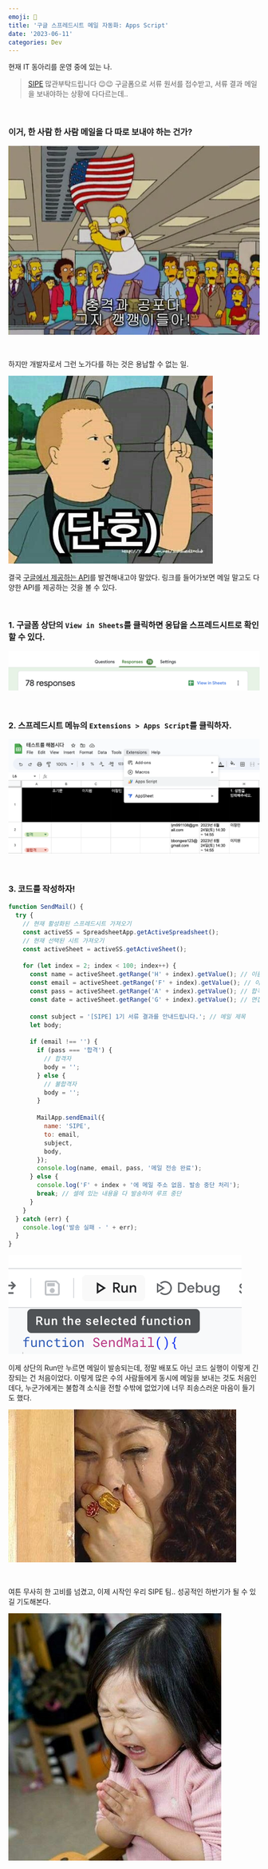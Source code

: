 ```yaml
---
emoji: 💌
title: '구글 스프레드시트 메일 자동화: Apps Script'
date: '2023-06-11'
categories: Dev
---
```


현재 IT 동아리를 운영 중에 있는 나.
> [SIPE](https://sipe.team/) 많관부탁드립니다 😉😉
구글폼으로 서류 원서를 접수받고, 서류 결과 메일을 보내야하는 상황에 다다르는데..

&nbsp;

### 이거, 한 사람 한 사람 메일을 다 따로 보내야 하는 건가?
![](0.webp)

&nbsp;

하지만 개발자로서 그런 노가다를 하는 것은 용납할 수 없는 일.

![](1.png)

결국 [구글에서 제공하는 API](https://developers.google.com/apps-script/reference/mail/mail-app)를 발견해내고야 말았다. 링크를 들어가보면 메일 말고도 다양한 API를 제공하는 것을 볼 수 있다.

&nbsp;

### 1. 구글폼 상단의 `View in Sheets`를 클릭하면 응답을 스프레드시트로 확인할 수 있다.
![](2.png)

&nbsp;

### 2. 스프레드시트 메뉴의 `Extensions > Apps Script`를 클릭하자.
![](3.png)

&nbsp;

### 3. 코드를 작성하자!
```js
function SendMail() {
  try {
    // 현재 활성화된 스프레드시트 가져오기
    const activeSS = SpreadsheetApp.getActiveSpreadsheet();
    // 현재 선택된 시트 가져오기
    const activeSheet = activeSS.getActiveSheet();

    for (let index = 2; index < 100; index++) {
      const name = activeSheet.getRange('H' + index).getValue(); // 이름
      const email = activeSheet.getRange('F' + index).getValue(); // 이메일
      const pass = activeSheet.getRange('A' + index).getValue(); // 합격여부
      const date = activeSheet.getRange('G' + index).getValue(); // 면접일자

      const subject = '[SIPE] 1기 서류 결과를 안내드립니다.'; // 메일 제목
      let body;

      if (email !== '') {
        if (pass === '합격') {
          // 합격자
          body = '';
        } else {
          // 불합격자
          body = '';
        }

        MailApp.sendEmail({
          name: 'SIPE',
          to: email,
          subject,
          body,
        });
        console.log(name, email, pass, '메일 전송 완료');
      } else {
        console.log('F' + index + '에 메일 주소 없음. 발송 중단 처리');
        break; // 셀에 있는 내용을 다 발송하여 루프 중단
      }
    }
  } catch (err) {
    console.log('발송 실패 - ' + err);
  }
}

```

![](4.png)

이제 상단의 Run만 누르면 메일이 발송되는데, 정말 배포도 아닌 코드 실행이 이렇게 긴장되는 건 처음이었다. 이렇게 많은 수의 사람들에게 동시에 메일을 보내는 것도 처음인데다, 누군가에게는 불합격 소식을 전할 수밖에 없었기에 너무 죄송스러운 마음이 들기도 했다.

![](5.jpeg)

&nbsp;

여튼 무사히 한 고비를 넘겼고, 이제 시작인 우리 SIPE 팀.. 성공적인 하반기가 될 수 있길 기도해본다.

![](6.jpeg)

```toc
```